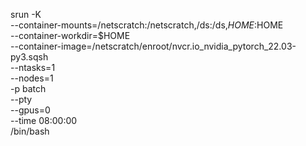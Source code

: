 
srun -K \
  --container-mounts=/netscratch:/netscratch,/ds:/ds,$HOME:$HOME \
  --container-workdir=$HOME \
  --container-image=/netscratch/enroot/nvcr.io_nvidia_pytorch_22.03-py3.sqsh \
  --ntasks=1 \
  --nodes=1 \
  -p batch \
  --pty \
  --gpus=0 \
  --time 08:00:00 \
  /bin/bash

